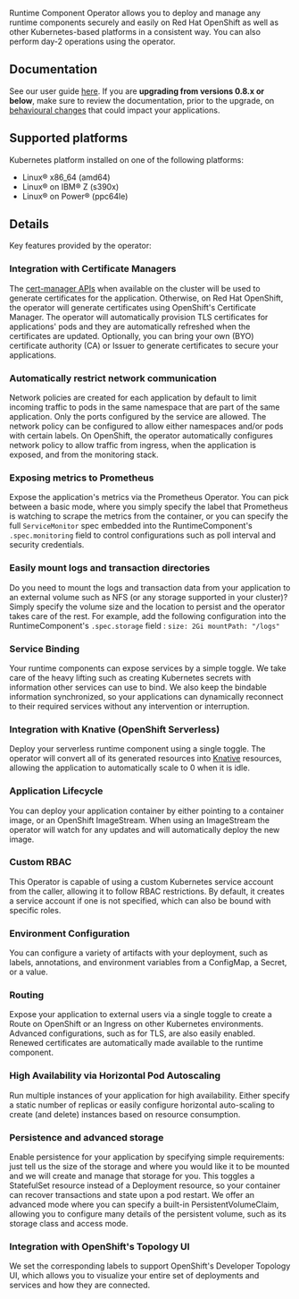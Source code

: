Runtime Component Operator allows you to deploy and manage any runtime components securely and easily on Red Hat OpenShift as well as other Kubernetes-based platforms in a consistent way. You can also perform day-2 operations using the operator.
## Documentation
See our user guide [here](https://ibm.biz/rco-docs). If you are **upgrading from versions 0.8.x or below**, make sure to review the documentation, prior to the upgrade, on [behavioural changes](https://ibm.biz/rco-upgrade-v1) that could impact your applications.
## Supported platforms
Kubernetes platform installed on one of the following platforms:
- Linux&reg; x86_64 (amd64)
- Linux&reg; on IBM&reg; Z (s390x)
- Linux&reg; on Power&reg; (ppc64le)
## Details
Key features provided by the operator:
### Integration with Certificate Managers
The [cert-manager APIs](https://cert-manager.io/) when available on the cluster will be used to generate certificates for the application. Otherwise, on Red Hat OpenShift, the operator will generate certificates using OpenShift's Certificate Manager. The operator will automatically provision TLS certificates for applications' pods and they are automatically refreshed when the certificates are updated. Optionally, you can bring your own (BYO) certificate authority (CA) or Issuer to generate certificates to secure your applications.
### Automatically restrict network communication
Network policies are created for each application by default to limit incoming traffic to pods in the same namespace that are part of the same application. Only the ports configured by the service are allowed. The network policy can be configured to allow either namespaces and/or pods with certain labels. On OpenShift, the operator automatically configures network policy to allow traffic from ingress, when the application is exposed, and from the monitoring stack.
### Exposing metrics to Prometheus
Expose the application's metrics via the Prometheus Operator. You can pick between a basic mode, where you simply specify the label that Prometheus is watching to scrape the metrics from the container, or you can specify the full `ServiceMonitor` spec embedded into the RuntimeComponent's `.spec.monitoring` field to control configurations such as poll interval and security credentials.
### Easily mount logs and transaction directories
Do you need to mount the logs and transaction data from your application to an external volume such as NFS (or any storage supported in your cluster)? Simply specify the volume size and the location to persist and the operator takes care of the rest. For example, add the following configuration into the RuntimeComponent's `.spec.storage` field :
``` size: 2Gi mountPath: "/logs" ```
### Service Binding
Your runtime components can expose services by a simple toggle. We take care of the heavy lifting such as creating Kubernetes secrets with information other services can use to bind. We also keep the bindable information synchronized, so your applications can dynamically reconnect to their required services without any intervention or interruption.
### Integration with Knative (OpenShift Serverless)
Deploy your serverless runtime component using a single toggle. The operator will convert all of its generated resources into [Knative](https://knative.dev) resources, allowing the application to automatically scale to 0 when it is idle.
### Application Lifecycle
You can deploy your application container by either pointing to a container image, or an OpenShift ImageStream. When using an ImageStream the operator will watch for any updates and will automatically deploy the new image.
### Custom RBAC
This Operator is capable of using a custom Kubernetes service account from the caller, allowing it to follow RBAC restrictions. By default, it creates a service account if one is not specified, which can also be bound with specific roles.
### Environment Configuration
You can configure a variety of artifacts with your deployment, such as labels, annotations, and environment variables from a ConfigMap, a Secret, or a value.
### Routing
Expose your application to external users via a single toggle to create a Route on OpenShift or an Ingress on other Kubernetes environments. Advanced configurations, such as for TLS, are also easily enabled. Renewed certificates are automatically made available to the runtime component.
### High Availability via Horizontal Pod Autoscaling
Run multiple instances of your application for high availability. Either specify a static number of replicas or easily configure horizontal auto-scaling to create (and delete) instances based on resource consumption.
### Persistence and advanced storage
Enable persistence for your application by specifying simple requirements: just tell us the size of the storage and where you would like it to be mounted and we will create and manage that storage for you. This toggles a StatefulSet resource instead of a Deployment resource, so your container can recover transactions and state upon a pod restart. We offer an advanced mode where you can specify a built-in PersistentVolumeClaim, allowing you to configure many details of the persistent volume, such as its storage class and access mode.
### Integration with OpenShift's Topology UI
We set the corresponding labels to support OpenShift's Developer Topology UI, which allows you to visualize your entire set of deployments and services and how they are connected.
